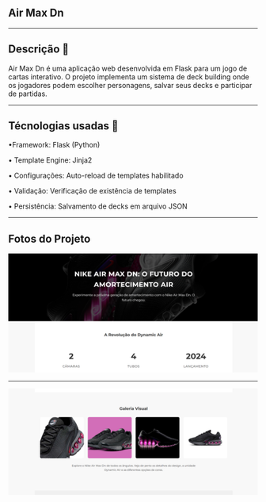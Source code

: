 ## Air Max Dn
---

## Descrição 🚀

Air Max Dn é uma aplicação web desenvolvida em Flask para um jogo de cartas interativo. O projeto implementa um sistema de deck building onde os jogadores podem escolher personagens, salvar seus decks e participar de partidas.

---

## Técnologias usadas 📱

•Framework: Flask (Python)

• Template Engine: Jinja2

• Configurações: Auto-reload de templates habilitado

• Validação: Verificação de existência de templates

• Persistência: Salvamento de decks em arquivo JSON

---

## Fotos do Projeto

![Minha Foto](foto1.png)

---

![Minha Foto](foto2.png)
